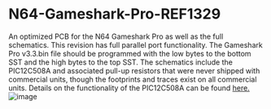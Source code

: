 # N64-Gameshark-Pro-REF1329
An optimized PCB for the N64 Gameshark Pro as well as the full schematics. This revision has full parallel port functionality. The Gameshark Pro v3.3.bin file should be programmed with the low bytes to the bottom SST and the high bytes to the top SST. The schematics include the PIC12C508A and associated pull-up resistors that were never shipped with commercial units, though the footprints and traces exist on all commercial units. Details on the functionality of the PIC12C508A can be found [here.](https://github.com/parasyte/picard)
![image](https://github.com/Modman/N64-Gameshark-Pro-REF1329/blob/main/REF1329.png)
